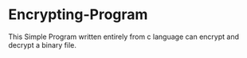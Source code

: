 # Encrypting-Program
This Simple Program written entirely from c language can encrypt and decrypt a binary file.

